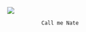  ![](https://i.pinimg.com/736x/04/ef/d3/04efd3d8d6c4a18520d2b3e7e0d659f0.jpg) 


               Call me Nate

